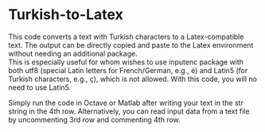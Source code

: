 # Turkish-to-Latex
This code converts a text with Turkish characters to a Latex-compatible text. 
The output can be directly copied and paste to the Latex environment without  needing an additional package.  
This  is especially useful for whom wishes to use inputenc package with 
both utf8 (special Latin letters for French/German, e.g., é) and Latin5 (for Turkish characters, e.g., ç), 
which is not allowed. With this code, you will no need to use Latin5.

Simply run the code in Octave or Matlab after writing your text in the str string in the 4th row.
Alternatively, you can read input data from a text file by uncommenting 3rd row and commenting 4th row.
